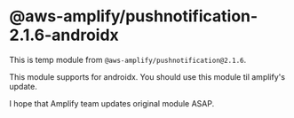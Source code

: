 # @aws-amplify/pushnotification-2.1.6-androidx

This is temp module from `@aws-amplify/pushnotification@2.1.6`.

This module supports for androidx.
You should use this module til amplify's update.

I hope that Amplify team updates original module ASAP.
